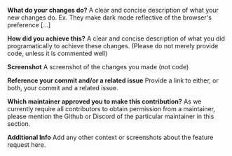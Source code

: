 **What do your changes do?**
A clear and concise description of what your new changes do. Ex. They make dark mode reflective of the browser's preference [...]

**How did you achieve this?**
A clear and concise description of what you did programatically to achieve these changes. (Please do not merely provide code, unless it is commented well)

**Screenshot**
A screenshot of the changes you made (not code)

**Reference your commit and/or a related issue**
Provide a link to either, or both, your commit and a related issue.

**Which maintainer approved you to make this contribution?**
As we currently require all contributors to obtain permission from a maintainer, please mention the Github or Discord of the particular maintainer in this section.

**Additional Info**
Add any other context or screenshots about the feature request here.